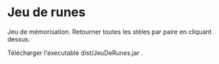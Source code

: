 # Jeu de runes
Jeu de mémorisation. Retourner toutes les stèles par paire en cliquant dessus.

Télécharger l'executable dist/JeuDeRunes.jar .